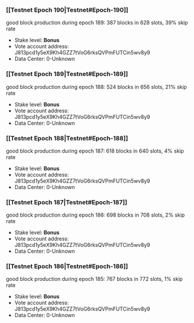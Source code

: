 ### [[Testnet Epoch 190|Testnet#Epoch-190]]
good block production during epoch 189: 387 blocks in 628 slots, 39% skip rate
* Stake level: **Bonus** 
* Vote account address: J813pcd1y5eX9Kh4GZZ7tVoG6rksQVPmFUTCin5wv8y9
* Data Center: 0-Unknown
### [[Testnet Epoch 189|Testnet#Epoch-189]]
good block production during epoch 188: 524 blocks in 656 slots, 21% skip rate
* Stake level: **Bonus** 
* Vote account address: J813pcd1y5eX9Kh4GZZ7tVoG6rksQVPmFUTCin5wv8y9
* Data Center: 0-Unknown
### [[Testnet Epoch 188|Testnet#Epoch-188]]
good block production during epoch 187: 618 blocks in 640 slots, 4% skip rate
* Stake level: **Bonus** 
* Vote account address: J813pcd1y5eX9Kh4GZZ7tVoG6rksQVPmFUTCin5wv8y9
* Data Center: 0-Unknown
### [[Testnet Epoch 187|Testnet#Epoch-187]]
good block production during epoch 186: 698 blocks in 708 slots, 2% skip rate
* Stake level: **Bonus** 
* Vote account address: J813pcd1y5eX9Kh4GZZ7tVoG6rksQVPmFUTCin5wv8y9
* Data Center: 0-Unknown
### [[Testnet Epoch 186|Testnet#Epoch-186]]
good block production during epoch 185: 767 blocks in 772 slots, 1% skip rate
* Stake level: **Bonus** 
* Vote account address: J813pcd1y5eX9Kh4GZZ7tVoG6rksQVPmFUTCin5wv8y9
* Data Center: 0-Unknown